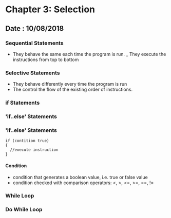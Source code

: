 # Chapter 3: Selection

## Date : 10/08/2018

### Sequential Statements
  
  - They behave the same each time the program is run. 
  _ They execute the instructions from top to bottom

### Selective Statements

  - They behave differently every time the program is run
  - The control the flow of the existing order of instructions.
  


### if Statements

### 'if..else' Statements

### 'if..else' Statements

```
if (contition true)
{
  //execute instruction
}
```

#### Condition

  - condition that generates a boolean value, i.e. true or false value
  - condition checked with comparison operators: <, >, <=, >=, ==, !=


    


### While Loop


### Do While Loop
